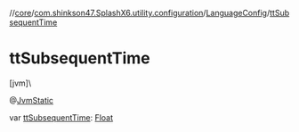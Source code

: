 //[core](../../../index.md)/[com.shinkson47.SplashX6.utility.configuration](../index.md)/[LanguageConfig](index.md)/[ttSubsequentTime](tt-subsequent-time.md)

# ttSubsequentTime

[jvm]\

@[JvmStatic](https://kotlinlang.org/api/latest/jvm/stdlib/kotlin.jvm/-jvm-static/index.html)

var [ttSubsequentTime](tt-subsequent-time.md): [Float](https://kotlinlang.org/api/latest/jvm/stdlib/kotlin/-float/index.html)
